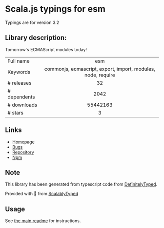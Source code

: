 
# Scala.js typings for esm

Typings are for version 3.2

## Library description:
Tomorrow's ECMAScript modules today!

|                    |                 |
| ------------------ | :-------------: |
| Full name          | esm |
| Keywords           | commonjs, ecmascript, export, import, modules, node, require |
| # releases         | 32 |
| # dependents       | 2042 |
| # downloads        | 55442163 |
| # stars            | 3 |

## Links
- [Homepage](https://github.com/standard-things/esm#readme)
- [Bugs](https://github.com/standard-things/esm/issues)
- [Repository](https://github.com/standard-things/esm)
- [Npm](https://www.npmjs.com/package/esm)
    


## Note
This library has been generated from typescript code from [DefinitelyTyped](https://definitelytyped.org).

Provided with :purple_heart: from [ScalablyTyped](https://github.com/oyvindberg/ScalablyTyped)

## Usage
See [the main readme](../../readme.md) for instructions.


